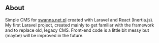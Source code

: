 ## About

Simple CMS for [swanna.net.pl](https://swanna.net.pl) created with Laravel and React (Inertia.js). My first Laravel project, created mainly to get familiar with the framework and to replace old, legacy CMS. Front-end code is a little bit messy but (maybe) will be improved in the future. 
